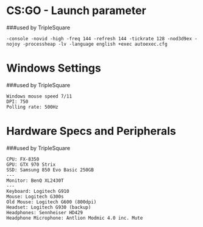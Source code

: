 
# CS:GO - Launch parameter
###used by TripleSquare
```
-console -novid -high -freq 144 -refresh 144 -tickrate 128 -nod3d9ex -nojoy -processheap -lv -language english +exec autoexec.cfg
```


# Windows Settings 
###used by TripleSquare
```
Windows mouse speed 7/11
DPI: 750
Polling rate: 500Hz
```



# Hardware Specs and Peripherals 
###used by TripleSquare
```
CPU: FX-8350
GPU: GTX 970 Strix
SSD: Samsung 850 Evo Basic 250GB
---
Monitor: BenQ XL2430T
---
Keyboard: Logitech G910
Mouse: Logitech G300s
Old Mouse: Logitech G600 (800dpi)
Headset: Logitech G930 (backup)
Headphones: Sennheiser HD429
Headphone Microphone: Antlion Modmic 4.0 inc. Mute 
```